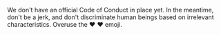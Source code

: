We don't have an official Code of Conduct in place yet. In the meantime, don't be a jerk, and don't discriminate human beings based on irrelevant characteristics. Overuse the :heart: ❤️ emoji.
